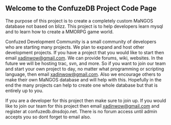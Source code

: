 ## Welcome to the ConfuzeDB Project Code Page ##

The purpose of this project is to create a completely custom MaNGOS database not based on blizz. This project is to help developers learn mysql and to learn how to create a MMORPG game world.

Confuzed Development Community is a small community of developers who are starting many projects. We plan to expand and host other development projects. If you have a project that you would like to start then email xadinwow@gmail.com. We can provide forums, wiki, websites. In the future we will be hosting trac, svn, and more. So if you want to join our team and start your own project to day, no matter what programming or scripting language, then email xadinwow@gmail.com. Also we encourage others to make their own MaNGOS database and will help with this. Hopefully in the end the many projects can help to create one whole database but that is entirely up to you.

If you are a developer for this project then make sure to join up. If you would like to join our team for this project then email xadinwow@gmail.com and register at confuzedb.dnsdojo.net. There is no forum access until admin accepts you so dont forget to email also.